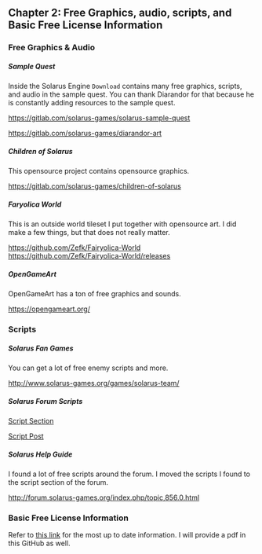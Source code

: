 
## Chapter 2: Free Graphics, audio, scripts, and Basic Free License Information

### Free Graphics & Audio

##### Sample Quest

Inside the Solarus Engine `Download` contains many free graphics, scripts, and audio in the sample quest. You can thank Diarandor for that because he is constantly adding resources to the sample quest.

https://gitlab.com/solarus-games/solarus-sample-quest

https://gitlab.com/solarus-games/diarandor-art

##### Children of Solarus

This opensource project contains opensource graphics.

https://gitlab.com/solarus-games/children-of-solarus

##### Faryolica World

This is an outside world tileset I put together with opensource art. I did make a few things, but that does not really matter.

https://github.com/Zefk/Fairyolica-World
https://github.com/Zefk/Fairyolica-World/releases

##### OpenGameArt

OpenGameArt has a ton of free graphics and sounds.

https://opengameart.org/

### Scripts

##### Solarus Fan Games

You can get a lot of free enemy scripts and more.

http://www.solarus-games.org/games/solarus-team/

##### Solarus Forum Scripts

[Script Section](http://forum.solarus-games.org/index.php/board,9.0.html)

[Script Post](http://forum.solarus-games.org/index.php/topic,856.0.html)

##### Solarus Help Guide

I found a lot of free scripts around the forum. I moved the scripts I found to the script section of the forum. 

http://forum.solarus-games.org/index.php/topic,856.0.html

### Basic Free License Information

Refer to [this link](http://forum.solarus-games.org/index.php/topic,610.0.html) for the most up to date information. I will provide a pdf in this GitHub as well.

